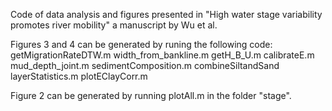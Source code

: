 Code of data analysis and figures presented in "High water stage variability promotes river mobility" a manuscript by Wu et al.

Figures 3 and 4 can be generated by runing the following code:
getMigrationRateDTW.m
width_from_bankline.m
getH_B_U.m
calibrateE.m
mud_depth_joint.m
sedimentComposition.m
combineSiltandSand
layerStatistics.m
plotEClayCorr.m

Figure 2 can be generated by running plotAll.m in the folder "stage".
